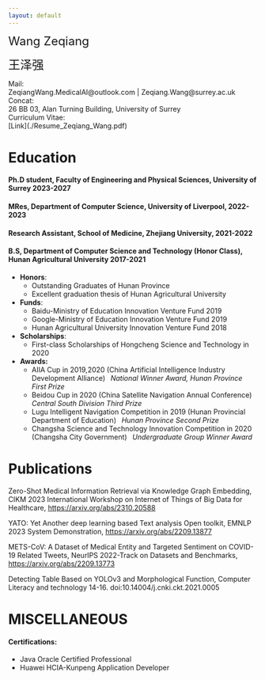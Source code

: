 ```yaml
---
layout: default
---
```


<dl>
<font size=5>Wang Zeqiang</font>

<font size=5>王泽强</font>
  
<dt>Mail: </dt>
  <di>ZeqiangWang.MedicalAI@outlook.com |     
    Zeqiang.Wang@surrey.ac.uk</di>   
<dt>Concat: </dt>
  <di>26 BB 03, Alan Turning Building, University of Surrey</di>   
<dt>Curriculum Vitae: </dt>
  <di>[Link](./Resume_Zeqiang_Wang.pdf)</di>   
</dl>

# Education

#### Ph.D student, Faculty of Engineering and Physical Sciences, University of Surrey 2023-2027

#### MRes, Department of Computer Science, University of Liverpool, 2022-2023

#### Research Assistant, School of Medicine, Zhejiang University, 2021-2022

#### B.S, Department of Computer Science and Technology (Honor Class), Hunan Agricultural University 2017-2021
- **Honors**:   
  - Outstanding Graduates of Hunan Province   
  - Excellent graduation thesis of Hunan Agricultural University
- **Funds**:
  - Baidu-Ministry of Education Innovation Venture Fund 2019
  - Google-Ministry of Education Innovation Venture Fund 2019
  - Hunan Agricultural University Innovation Venture Fund 2018
- **Scholarships**:
  - First-class Scholarships of Hongcheng Science and Technology in 2020
- **Awards:**
  - AIIA Cup in 2019,2020 (China Artificial Intelligence Industry Development Alliance)&ensp; *National Winner Award, Hunan Province First Prize*
  - Beidou Cup in 2020 (China Satellite Navigation Annual Conference)&ensp; *Central South Division Third Prize* 
  - Lugu Intelligent Navigation Competition in 2019 (Hunan Provincial Department of Education)&ensp; *Hunan Province Second Prize*
  - Changsha  Science and Technology Innovation Competition in 2020 (Changsha City Government)&ensp; *Undergraduate Group Winner Award*
 
# Publications

Zero-Shot Medical Information Retrieval via Knowledge Graph Embedding, CIKM 2023 International Workshop on Internet of Things of Big Data for Healthcare, https://arxiv.org/abs/2310.20588

YATO: Yet Another deep learning based Text analysis Open toolkit, EMNLP 2023 System Demonstration, https://arxiv.org/abs/2209.13877 

METS-CoV: A Dataset of Medical Entity and Targeted Sentiment on COVID-19 Related Tweets, NeurIPS 2022-Track on Datasets and Benchmarks, https://arxiv.org/abs/2209.13773 

Detecting Table Based on YOLOv3 and Morphological Function, Computer Literacy and technology 14-16. doi:10.14004/j.cnki.ckt.2021.0005

# MISCELLANEOUS
#### Certifications:
* Java Oracle Certified Professional
* Huawei HCIA-Kunpeng Application Developer

